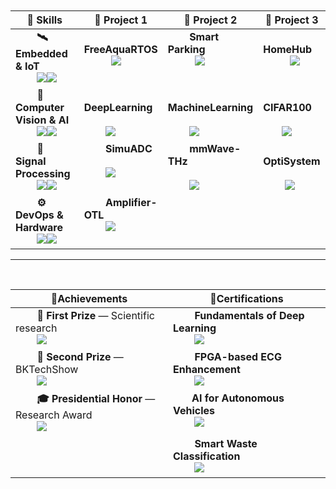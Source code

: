 <table width="100%">
  <thead>
    <tr>
      <th width="34%">🏅 Skills</th>
      <th width="22%">📜 Project 1</th>
      <th width="22%">📜 Project 2</th>
      <th width="22%">📜 Project 3</th>
    </tr>
  </thead>
  <tbody>
    <tr>
      <td valign="top">
        <b>🛰️ Embedded & IoT</b><br/>
        <img src="https://img.shields.io/badge/ESP32-E7352C?style=flat-square&logo=espressif&logoColor=white"/><img src="https://img.shields.io/badge/PlatformIO-FF6600?style=flat-square&logo=platformio&logoColor=white"/>
      </td>
      <td valign="top">
        <b>FreeAquaRTOS</b><br/>&nbsp;
        <a href="https://github.com/bathanh0309/FreeAqua-RTOS"><img src="https://img.shields.io/badge/View-00C7B7?style=for-the-badge&logo=github&logoColor=white"/></a>
      </td>
      <td valign="top">
        <b>Smart Parking</b><br/>&nbsp;
        <a href="https://github.com/bathanh0309/PBL3_Smart_Parking"><img src="https://img.shields.io/badge/View-4285F4?style=for-the-badge&logo=github&logoColor=white"/></a>
      </td>
      <td valign="top">
        <b>HomeHub</b><br/>&nbsp;
        <a href="https://github.com/bathanh0309/IoT-HomeHub"><img src="https://img.shields.io/badge/View-FF6F00?style=for-the-badge&logo=github&logoColor=white"/></a>
      </td>
    </tr>
    <tr>
      <td valign="top">
        <b>🧠 Computer Vision & AI</b><br/>
        <img src="https://img.shields.io/badge/TensorFlow-FF6F00?style=flat-square&logo=tensorflow&logoColor=white"/><img src="https://img.shields.io/badge/OpenCV-5C3EE8?style=flat-square&logo=opencv&logoColor=white"/>
      </td>
      <td valign="top">
        <b>DeepLearning</b><br/>&nbsp;<br/>
        <a href="https://github.com/bathanh0309/DeepLearning"><img src="https://img.shields.io/badge/View-FF6F00?style=for-the-badge&logo=github&logoColor=white"/></a>
      </td>
      <td valign="top">
        <b>MachineLearning</b><br/>&nbsp;<br/>
        <a href="https://github.com/bathanh0309/MachineLearning"><img src="https://img.shields.io/badge/View-0078D7?style=for-the-badge&logo=github&logoColor=white"/></a>
      </td>
      <td valign="top">
        <b>CIFAR100</b><br/>&nbsp;<br/>
       <a href="https://github.com/bathanh0309/DeepLearning"><img src="https://img.shields.io/badge/View-1f6feb?style=for-the-badge&logo=github&logoColor=white"/></a>
      </td>
    </tr>
    <tr>
      <td valign="top">
        <b>📡 Signal Processing</b><br/>
        <img src="https://img.shields.io/badge/Matlab%20Simulink-FF8C00?style=flat-square&logo=mathworks&logoColor=white"/><img src="https://img.shields.io/badge/OptiSystem-005BAC?style=flat-square"/>
      </td>
      <td valign="top">
        <b>SimuADC</b><br/>&nbsp;<br/>
        <a href="https://github.com/bathanh0309/SimuADC"><img src="https://img.shields.io/badge/View-FF8C00?style=for-the-badge&logo=github&logoColor=white"/></a>
      </td>
      <td valign="top">
        <b>mmWave-THz</b><br/>&nbsp;<br/>
        <a href="https://github.com/bathanh0309/mmWave-THz"><img src="https://img.shields.io/badge/View-6A1B9A?style=for-the-badge&logo=github&logoColor=white"/></a>
      </td>
      <td valign="top">
        <b>OptiSystem</b><br/>&nbsp;<br/>
        <a href="https://github.com/bathanh0309/Optisystem"><img src="https://img.shields.io/badge/View-005BAC?style=for-the-badge&logo=github&logoColor=white"/></a>
      </td>
    </tr>
    <tr>
      <td valign="top">
        <b>⚙️ DevOps & Hardware</b><br/>
        <img src="https://img.shields.io/badge/Docker-2496ED?style=flat-square&logo=docker&logoColor=white"/><img src="https://img.shields.io/badge/Git-F05032?style=flat-square&logo=git&logoColor=white"/>
      </td>
      <td valign="top">
        <b>Amplifier-OTL</b><br/>
        <a href="https://github.com/bathanh0309/Amplifier-OTL"><img src="https://img.shields.io/badge/View-1E5083?style=for-the-badge&logo=github&logoColor=white"/></a>
      </td>
      <td valign="top">
        &nbsp;
      </td>
      <td valign="top">
        &nbsp;
      </td>
    </tr>
  </tbody>
</table>

---

<table width="100%">
  <thead>
    <tr>
      <th width="50%">🏅Achievements</th>
      <th width="50%">📜Certifications</th>
    </tr>
  </thead>
  <tbody>
    <tr>
      <td valign="top">
        <b>🥇 First Prize</b> — Scientific research<br/>
        <a href="https://drive.google.com/file/d/1iI_mmLu6SrupykpjnciBaJUs4rW604Rp/view"><img src="https://img.shields.io/badge/Certificate-FFD700?style=for-the-badge&logo=googledrive&logoColor=white"/></a>
      </td>
      <td valign="top">
        <b>Fundamentals of Deep Learning</b><br/>
        <a href="https://drive.google.com/file/d/1IS7MKVRLEAUrxG3UAmzJelLf3vWU4Bb1/view"><img src="https://img.shields.io/badge/View-76B900?style=for-the-badge&logo=googledrive&logoColor=white"/></a>
      </td>
    </tr>
    <tr>
      <td valign="top">
        <b>🥈 Second Prize</b> — BKTechShow <br/>
        <a href="https://drive.google.com/file/d/1Nn8-F5u36uuBbKG1-ddfdwV_-vlJIkSc/view"><img src="https://img.shields.io/badge/Certificate-C0C0C0?style=for-the-badge&logo=googledrive&logoColor=white"/></a>
      </td>
      <td valign="top">
        <b>FPGA-based ECG Enhancement</b><br/>
        <a href="https://drive.google.com/file/d/1GZvRcehhXUOCUiw5jLp3gS9lZ-kPk8T2/view"><img src="https://img.shields.io/badge/View-FF6B6B?style=for-the-badge&logo=googledrive&logoColor=white"/></a>
      </td>
    </tr>
    <tr>
      <td valign="top">
        <b>🎓 Presidential Honor</b> — Research Award <br/>
        <a href="https://drive.google.com/file/d/1tr2x93TwjTtUAfHl8ggOcIgXE5LCZisv/view"><img src="https://img.shields.io/badge/Certificate-4285F4?style=for-the-badge&logo=googledrive&logoColor=white"/></a>
      </td>
      <td valign="top">
       <b>AI for Autonomous Vehicles</b><br/>
        <a href="https://drive.google.com/file/d/1NluBnhDf06USY6wm1r2R16zXldbwUppn/view"><img src="https://img.shields.io/badge/View-0A84FF?style=for-the-badge&logo=googledrive&logoColor=white"/></a>
      </td>
    </tr>
    <tr>
      <td valign="top">
        &nbsp;
      </td>
      <td valign="top">
        <b>Smart Waste Classification</b><br/>
        <a href="https://drive.google.com/file/d/16xMIXrvLCCrfZcEmQYMUcUV3Awe2gYDk/view"><img src="https://img.shields.io/badge/View-4CAF50?style=for-the-badge&logo=googledrive&logoColor=white"/></a>
      </td>
    </tr>
  </tbody>
</table>
